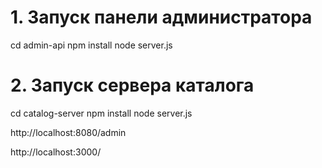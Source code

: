 # 1. Запуск панели администратора
cd admin-api
npm install
node server.js

# 2. Запуск сервера каталога
cd catalog-server
npm install
node server.js



http://localhost:8080/admin

http://localhost:3000/
